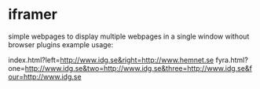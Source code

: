 # iframer
simple webpages to display multiple webpages in a single window without browser plugins
example usage:

index.html?left=http://www.idg.se&right=http://www.hemnet.se
fyra.html?one=http://www.idg.se&two=http://www.idg.se&three=http://www.idg.se&four=http://www.idg.se

